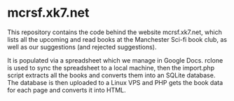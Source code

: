# mcrsf.xk7.net

This repository contains the code behind the website mcrsf.xk7.net, which
lists all the upcoming and read books at the Manchester Sci-fi book club,
as well as our suggestions (and rejected suggestions).

It is populated via a spreadsheet which we manage in Google Docs. rclone
is used to sync the spreadsheet to a local machine, then the import.php
script extracts all the books and converts them into an SQLite database.
The database is then uploaded to a Linux VPS and PHP gets the book data
for each page and converts it into HTML.
